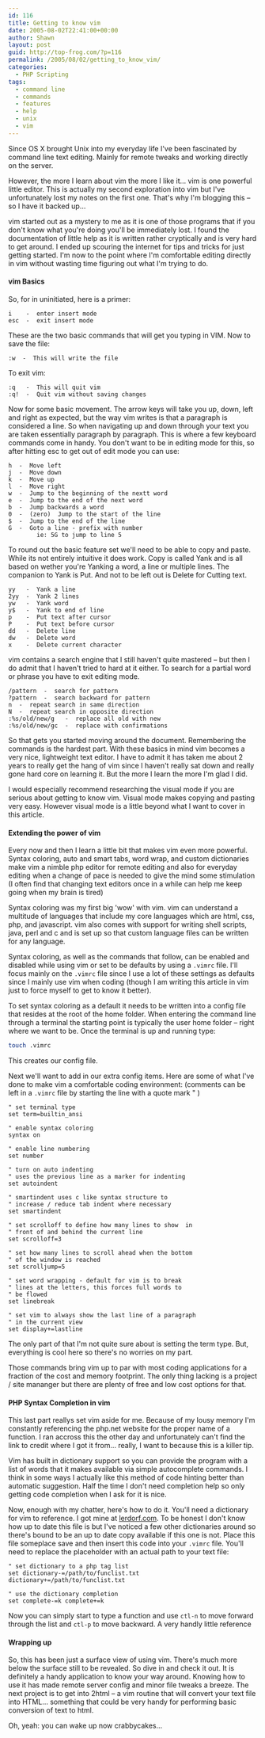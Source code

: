 ```yaml
---
id: 116
title: Getting to know vim
date: 2005-08-02T22:41:00+00:00
author: Shawn
layout: post
guid: http://top-frog.com/?p=116
permalink: /2005/08/02/getting_to_know_vim/
categories:
  - PHP Scripting
tags:
  - command line
  - commands
  - features
  - help
  - unix
  - vim
---
```

Since OS X brought Unix into my everyday life I've been fascinated by command line text editing. Mainly for remote tweaks and working directly on the server. 

However, the more I learn about vim the more I like it… vim is one powerful little editor. This is actually my second exploration into vim but I've unfortunately lost my notes on the first one. That's why I'm blogging this – so I have it backed up…

vim started out as a mystery to me as it is one of those programs that if you don't know what you're doing you'll be immediately lost. I found the documentation of little help as it is written rather cryptically and is very hard to get around. I ended up scouring the internet for tips and tricks for just getting started. I'm now to the point where I'm comfortable editing directly in vim without wasting time figuring out what I'm trying to do.

#### vim Basics

So, for in uninitiated, here is a primer:

```
i    -  enter insert mode
esc  -  exit insert mode
```

These are the two basic commands that will get you typing in VIM. Now to save the file:

```
:w  -  This will write the file
```

To exit vim:

```
:q   -  This will quit vim
:q!  -  Quit vim without saving changes
```

Now for some basic movement. The arrow keys will take you up, down, left and right as expected, but the way vim writes is that a paragraph is considered a line. So when navigating up and down through your text you are taken essentially paragraph by paragraph. This is where a few keyboard commands come in handy. You don't want to be in editing mode for this, so after hitting esc to get out of edit mode you can use:

```
h  -  Move left
j  -  Move down
k  -  Move up
l  -  Move right
w  -  Jump to the beginning of the nextt word
e  -  Jump to the end of the next word
b  -  Jump backwards a word
0  -  (zero)  Jump to the start of the line
$  -  Jump to the end of the line
G  -  Goto a line - prefix with number
        ie: 5G to jump to line 5
```

To round out the basic feature set we'll need to be able to copy and paste. While its not entirely intuitive it does work. Copy is called Yank and is all based on wether you're Yanking a word, a line or multiple lines. The companion to Yank is Put. And not to be left out is Delete for Cutting text.

```
yy   -  Yank a line
2yy  -  Yank 2 lines
yw   -  Yank word
y$   -  Yank to end of line
p    -  Put text after cursor
P    -  Put text before cursor
dd   -  Delete line
dw   -  Delete word
x    -  Delete current character
```

vim contains a search engine that I still haven't quite mastered – but then I do admit that I haven't tried to hard at it either. To search for a partial word or phrase you have to exit editing mode.

```
/pattern  -  search for pattern
?pattern  -  search backward for pattern
n  -  repeat search in same direction
N  -  repeat search in opposite direction
:%s/old/new/g   -  replace all old with new
:%s/old/new/gc  -  replace with confirmations
```

So that gets you started moving around the document. Remembering the commands is the hardest part. With these basics in mind vim becomes a very nice, lightweight text editor. I have to admit it has taken me about 2 years to really get the hang of vim since I haven't really sat down and really gone hard core on learning it. But the more I learn the more I'm glad I did.

I would especially recommend researching the visual mode if you are serious about getting to know vim. Visual mode makes copying and pasting very easy. However visual mode is a little beyond what I want to cover in this article.

#### Extending the power of vim

Every now and then I learn a little bit that makes vim even more powerful. Syntax coloring, auto and smart tabs, word wrap, and custom dictionaries make vim a nimble php editor for remote editing and also for everyday editing when a change of pace is needed to give the mind some stimulation (I often find that changing text editors once in a while can help me keep going when my brain is tired)

Syntax coloring was my first big 'wow' with vim. vim can understand a multitude of languages that include my core languages which are html, css, php, and javascript. vim also comes with support for writing shell scripts, java, perl and c and is set up so that custom language files can be written for any language.

Syntax coloring, as well as the commands that follow, can be enabled and disabled while using vim or set to be defaults by using a `.vimrc` file. I'll focus mainly on the `.vimrc` file since I use a lot of these settings as defaults since I mainly use vim when coding (though I am writing this article in vim just to force myself to get to know it better).

To set syntax coloring as a default it needs to be written into a config file that resides at the root of the home folder. When entering the command line through a terminal the starting point is typically the user home folder – right where we want to be. Once the terminal is up and running type:

``` sh
touch .vimrc
```

This creates our config file.

Next we'll want to add in our extra config items. Here are some of what I've done to make vim a comfortable coding environment: (comments can be left in a `.vimrc` file by starting the line with a quote mark " )

``` viml
" set terminal type
set term=builtin_ansi

" enable syntax coloring
syntax on

" enable line numbering
set number

" turn on auto indenting
" uses the previous line as a marker for indenting
set autoindent

" smartindent uses c like syntax structure to 
" increase / reduce tab indent where necessary
set smartindent

" set scrolloff to define how many lines to show  in 
" front of and behind the current line
set scrolloff=3

" set how many lines to scroll ahead when the bottom
" of the window is reached
set scrolljump=5

" set word wrapping - default for vim is to break
" lines at the letters, this forces full words to
" be flowed
set linebreak

" set vim to always show the last line of a paragraph
" in the current view
set display+=lastline
```

The only part of that I'm not quite sure about is setting the term type. But, everything is cool here so there's no worries on my part.

Those commands bring vim up to par with most coding applications for a fraction of the cost and memory footprint. The only thing lacking is a project / site mananger but there are plenty of free and low cost options for that.

#### PHP Syntax Completion in vim

This last part reallys set vim aside for me. Because of my lousy memory I'm constantly referencing the php.net website for the proper name of a function. I ran accross this the other day and unfortunately can't find the link to credit where I got it from… really, I want to because this is a killer tip.

Vim has built in dictionary support so you can provide the program with a list of words that it makes available via simple autocomplete commands. I think in some ways I actually like this method of code hinting better than automatic suggestion. Half the time I don't need completion help so only getting code completion when I ask for it is nice.

Now, enough with my chatter, here's how to do it. You'll need a dictionary for vim to reference. I got mine at [lerdorf.com](http://lerdorf.com/funclist.txt). To be honest I don't know how up to date this file is but I've noticed a few other dictionaries around so there's bound to be an up to date copy available if this one is not. Place this file someplace save and then insert this code into your `.vimrc` file. You'll need to replace the placeholder with an actual path to your text file:

``` viml
" set dictionary to a php tag list
set dictionary-=/path/to/funclist.txt dictionary+=/path/to/funclist.txt

" use the dictionary completion
set complete-=k complete+=k
```

Now you can simply start to type a function and use `ctl-n` to move forward through the list and `ctl-p` to move backward. A very handly little reference

#### Wrapping up

So, this has been just a surface view of using vim. There's much more below the surface still to be revealed. So dive in and check it out. It is definitely a handy application to know your way around. Knowing how to use it has made remote server config and minor file tweaks a breeze. The next project is to get into 2html – a vim routine that will convert your text file into HTML… something that could be very handy for performing basic conversion of text to html.

Oh, yeah: you can wake up now crabbycakes…